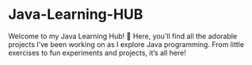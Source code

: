 # Java-Learning-HUB
Welcome to my Java Learning Hub! 🌟 Here, you'll find all the adorable projects I’ve been working on as I explore Java programming. From  little exercises to fun experiments and projects, it’s all here!
